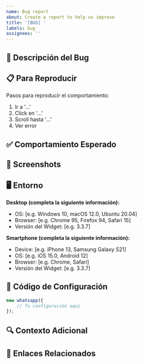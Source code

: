 ```yaml
---
name: Bug report
about: Create a report to help us improve
title: '[BUG] '
labels: bug
assignees: ''
---
```


## 🐛 Descripción del Bug
<!-- Una descripción clara y concisa del bug -->

## 📋 Para Reproducir
Pasos para reproducir el comportamiento:
1. Ir a '...'
2. Click en '...'
3. Scroll hasta '...'
4. Ver error

## ✅ Comportamiento Esperado
<!-- Una descripción clara de lo que esperabas que sucediera -->

## 📸 Screenshots
<!-- Si aplica, agregar screenshots para ayudar a explicar el problema -->

## 🖥️ Entorno
**Desktop (completa la siguiente información):**
 - OS: [e.g. Windows 10, macOS 12.0, Ubuntu 20.04]
 - Browser: [e.g. Chrome 95, Firefox 94, Safari 15]
 - Versión del Widget: [e.g. 3.3.7]

**Smartphone (completa la siguiente información):**
 - Device: [e.g. iPhone 13, Samsung Galaxy S21]
 - OS: [e.g. iOS 15.0, Android 12]
 - Browser: [e.g. Chrome, Safari]
 - Versión del Widget: [e.g. 3.3.7]

## 📝 Código de Configuración
<!-- Si es relevante, comparte tu configuración del widget -->
```javascript
new whatsapp({
    // Tu configuración aquí
});
```

## 🔍 Contexto Adicional
<!-- Cualquier otro contexto sobre el problema aquí -->

## 🔗 Enlaces Relacionados
<!-- Links a issues relacionados, discusiones, etc. -->
